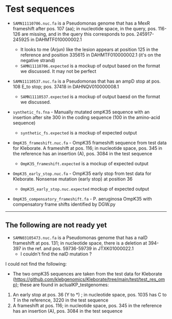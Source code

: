 # Test sequences

- `SAMN11110706.nuc.fa` is a Pseudomonas genome that has a MexR frameshift after pos. 107 (aa); in nucleotide space, in the query, pos. 116-126 are missing, and in the query this corresponds to pos. 245917-245925 in DAHMTF010000002.1
    - It looks to me (Arjun) like the lesion appears at position 125 in the reference and position 335615 in DAHMTF010000002.1 (it's on the negative strand)
    - `SAMN11110706.expected` is a mockup of output based on the format we discussed. It may not be perfect

- `SAMN11110537.nuc.fa` is a Pseudomonas that has an ampD stop at pos. 108 E_to stop; pos. 37418 in DAHNQV010000008.1
    - `SAMN11110537.expected` is a mockup of output baesd on the format we discussed.

- `synthetic_fs.fna` - Manually mutated ompK35 sequence with an insertion after site 300 in the coding sequence (100 in the amino-acid sequence)
    - `synthetic_fs.expected` is a mockup of expected output

- `OmpK35_frameshift.nuc.fa` - OmpK35 frameshift sequence from test data for Kleborate. A frameshift at pos. 116; in nucleotide space, pos. 345 in the reference has an insertion (A), pos. 3084 in the test sequence 
    - `OmpK35_frameshift.expected` is a mockup of expected output

- `OmpK35_early_stop.nuc.fa` - OmpK35 early stop from test data for Kleborate. Nonsense mutation (early stop) at position 36
    - `OmpK35_early_stop.nuc.expected` mockup of expected output

- `OmpK35_compensatory_frameshift.fa` - P. aeruginosa OmpK35 with compensatory frame shifts identified by DGW.py


----------

## The following are not ready yet

- `SAMN03105473.nuc.fa` is a Pseudomonas genome that has a nalD frameshift at pos. 131; in nucleotide space, there is a deletion at 394-397 in the ref. and pos. 59736-59739 in JTXK01000022.1
    - I couldn't find the nalD mutation ?

I could not find the following:
- The two ompK35 sequences are taken from the test data for Kleborate (https://github.com/klebgenomics/Kleborate/tree/main/test/test_res_omp); these are found in actualKP_testgenomes:
1. An early stop at pos. 36 (Y to *) ; in nucleotide space, pos. 1035 has C to T in the reference, 3220 in the test sequence
2. A frameshift at pos. 116; in nucleotide space, pos. 345 in the reference has an insertion (A), pos. 3084 in the test sequence
